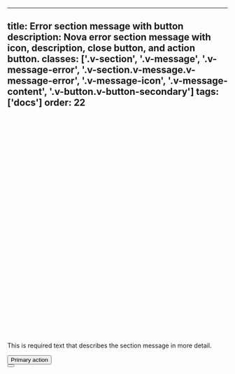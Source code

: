 <!--
 *              © 2025 Visa
 *
 * Licensed under the Apache License, Version 2.0 (the "License");
 * you may not use this file except in compliance with the License.
 * You may obtain a copy of the License at
 *
 *         http://www.apache.org/licenses/LICENSE-2.0
 *
 * Unless required by applicable law or agreed to in writing, software
 * distributed under the License is distributed on an "AS IS" BASIS,
 * WITHOUT WARRANTIES OR CONDITIONS OF ANY KIND, either express or implied.
 * See the License for the specific language governing permissions and
 * limitations under the License.
 *
 -->
---
title: Error section message with button 
description: Nova error section message with icon, description, close button, and action button. 
classes: ['.v-section', '.v-message', '.v-message-error', '.v-section.v-message.v-message-error', '.v-message-icon', '.v-message-content', '.v-button.v-button-secondary']
tags: ['docs']
order: 22
---

<div class="v-message v-message-error v-section">
  <svg aria-hidden="false" aria-label="Error" class="v-icon v-icon-visa v-icon-low v-message-icon" focusable="false" viewbox="0 0 24 24">
    <use href="#visa-error-low">
    </use>
  </svg>
  <div class="v-message-content v-pl-2 v-pb-2">
    <p class="v-mb-8">
      This is required text that describes the section message in more detail.
    </p>
    <button class="v-button v-button-secondary">
      Primary action
    </button>
  </div>
  <button aria-label="close" class="v-button v-button-icon v-button-tertiary v-button-small v-button-subtle -v-mt-8 -v-mr-8 v-ml-14 v-p-7" type="button">
    <svg aria-hidden="true" class="v-icon v-icon-visa v-icon-tiny" focusable="false" viewbox="0 0 16 16">
      <use href="#visa-close-tiny">
      </use>
    </svg>
  </button>
</div>

